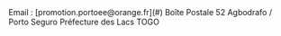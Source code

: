 
<div class="inner" markdown="1">
        Email : [promotion.portoee@orange.fr](#)
		Boîte Postale 52
		Agbodrafo / Porto Seguro
		Préfecture des Lacs  TOGO
</div>